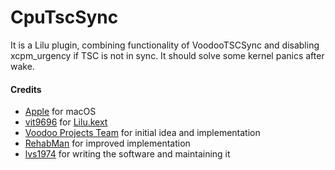# CpuTscSync
It is a Lilu plugin, combining functionality of VoodooTSCSync and disabling xcpm_urgency if TSC is not in sync. It should solve some kernel panics after wake.



#### Credits
- [Apple](https://www.apple.com) for macOS  
- [vit9696](https://github.com/vit9696) for [Lilu.kext](https://github.com/vit9696/Lilu)
- [Voodoo Projects Team](http://forge.voodooprojects.org/p/voodootscsync/) for initial idea and implementation
- [RehabMan](https://github.com/RehabMan/VoodooTSCSync) for improved implementation
- [lvs1974](https://applelife.ru/members/lvs1974.53809/) for writing the software and maintaining it
